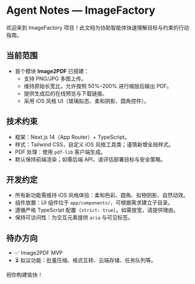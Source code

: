 # Agent Notes — ImageFactory

欢迎来到 ImageFactory 项目！此文档为协助智能体快速理解目标与约束的行动指南。

## 当前范围

- 首个模块 **Image2PDF** 已搭建：
  - 支持 PNG/JPG 多图上传。
  - 维持原始长宽比，允许按照 50%–200% 进行缩放后输出 PDF。
  - 提供生成后的在线预览与下载链接。
  - 采用 iOS 风格 UI（玻璃拟态、柔和阴影、圆角控件）。

## 技术约束

- 框架：Next.js 14（App Router）+ TypeScript。
- 样式：Tailwind CSS，自定义 iOS 风格工具类；谨慎新增全局样式。
- PDF 处理：使用 `pdf-lib` 客户端生成。
- 默认保持前端渲染；如需后端 API，请评估部署目标与安全策略。

## 开发约定

- 所有新功能需维持 iOS 风格体验：柔和色彩、圆角、拟物阴影、自然动效。
- 组件放置：UI 组件位于 `app/components/`，可根据需求建立子目录。
- 遵循严格 TypeScript 配置（`strict: true`）。如需放宽，请提供理由。
- 保持可访问性：为交互元素提供 `aria` 与可见标签。

## 待办方向

- ✅ Image2PDF MVP
- ⏳ 拟议功能：批量压缩、格式互转、云端存储、任务队列等。

祝你构建愉快！

